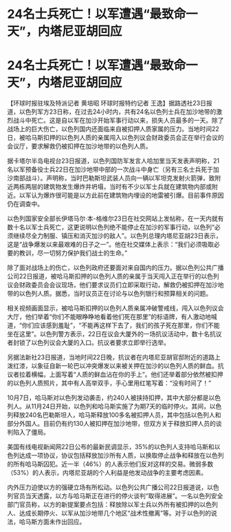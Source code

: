 # 24名士兵死亡！以军遭遇“最致命一天”，内塔尼亚胡回应

# 24名士兵死亡！以军遭遇“最致命一天”，内塔尼亚胡回应

【环球时报驻埃及特派记者 黄培昭 环球时报特约记者
王逸】据路透社23日报道，以色列军方23日称，在过去24小时内，共有24名以色列士兵在加沙地带的激烈战斗中死亡。这是自以军在加沙开始军事行动以来，损失人员最多的一天。除了战场上的巨大伤亡，以色列国内还面临来自被扣押人质家属的压力。当地时间22日，被哈马斯扣押的以色列人质的亲属闯入以色列议会财政委员会正在举行会议的会议厅，要求解救仍被扣押在加沙地带的以色列人质。

据卡塔尔半岛电视台23日报道，以色列国防军发言人哈加里当天发表声明称，21名以军预备役士兵22日在加沙地带中部的一次战斗中身亡（另有三名士兵死于加沙南部战斗）。声明称，当时巴勒斯坦武装人员向一辆以军坦克发射火箭弹，致附近两栋两层的建筑物发生爆炸并坍塌，当时有不少以军士兵就在建筑物内部或附近。以军认为爆炸很可能是以方此前在建筑物内埋设的地雷被引爆。目前事件原因仍在调查中。

以色列国家安全部长伊塔马尔·本-格维尔23日在社交网站上发帖称，在一天内就有数十名以军士兵死亡，这更说明以色列绝不能停止在加沙的军事行动，以色列“必须继续尽全力制服、镇压和消灭加沙的敌人”。以色列总理内塔尼亚胡23日表示，这是“战争爆发以来最艰难的日子之一”。他在社交媒体上表示：“我们必须吸取必要的教训，尽一切努力保护我们战士的生命。”

除了面对战场上的伤亡，以色列政府还要面对来自国内的压力。据以色列公共广播公司22日报道，被哈马斯扣押的以色列人质的亲属于当天闯入正在举行的以色列议会财政委员会会议现场，他们要求议员们立即采取行动，解救仍被扣押在加沙地带的以色列人质。据悉，当时议员正在讨论与以色列银行和预算相关的问题。

相关视频画面显示，被哈马斯扣押的以色列人质亲属冲破警戒线，闯入以色列议会大厅，他们举着“你们不能眼睁睁地看着他们死在那里”的标语牌，有人激动地喊道，“你们应该感到羞耻”，“不能再这样下去了，我们的孩子死在那里，你们不能坐在这里”。以色列警方表示，22日在议会大厦外的一场抗议活动中，数十名抗议者封锁了以色列议会大厦的入口。抗议者要求立即举行选举。

另据法新社23日报道，当地时间22日晚，抗议者在内塔尼亚胡官邸附近的道路上泼红漆，以象征自新一轮巴以冲突爆发以来被关押在加沙的以色列人质的鲜血。抗议者拉着横幅，上面写着“人质的鲜血沾在你的手上”。他们还举着部分依然被扣押的以色列人质照片，其中有人高举双手，手心里用红笔写着：“没有时间了！”

10月7日，哈马斯对以色列发动袭击，约240人被挟持扣押，其中大部分都是以色列人。从11月24日开始，以色列和哈马斯实施了为期7天的临时停火。其间，以色列释放240名巴勒斯坦人，哈马斯释放100多名被扣押人员，其中包括以色列人和部分外国人。目前仍有约130人被扣押在加沙地带，但双方关于释放扣押人员的谈判陷入了僵局。

美国有线电视新闻网22日公布的最新民调显示，35%的以色列人支持哈马斯和以色列达成一项协议，协议包括释放加沙所有人质，以换取停止战争和释放在以色列的所有哈马斯囚犯。近一半（46%）的人表示他们反对这样的交易。微弱多数（53%）的人表示，内塔尼亚胡的个人利益是他发动战争的主要考虑因素。

内外压力迫使以方的强硬立场有所松动。以色列公共广播公司22日报道说，以色列官员当天透露，以方与哈马斯正在进行的停火谈判“取得进展”。一名以色列安全部门官员称，以方的新提案要点包括：释放除以军士兵以外所有被扣押的以色列人、达成长期停火、以军从加沙地带几个地区“战术性撤离”等。对于以色列的说法，哈马斯方面未作出回应。

